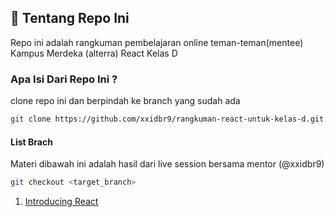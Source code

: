 
## 🚀 Tentang Repo Ini
Repo ini adalah rangkuman pembelajaran online teman-teman(mentee) Kampus Merdeka (alterra) React Kelas D


### Apa Isi Dari Repo Ini ?
clone repo ini dan berpindah ke branch yang sudah ada

```bash
git clone https://github.com/xxidbr9/rangkuman-react-untuk-kelas-d.git
```

#### List Brach
Materi dibawah ini adalah hasil dari live session bersama mentor (@xxidbr9)

```bash
git checkout <target_branch>
```

  1. [Introducing React](./tree/17-03-2022)

